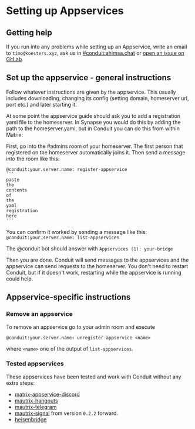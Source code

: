# Setting up Appservices

## Getting help

If you run into any problems while setting up an Appservice, write an email to `timo@koesters.xyz`, ask us in [#conduit:ahimsa.chat](https://matrix.to/#/#conduit:ahimsa.chat) or [open an issue on GitLab](https://gitlab.com/famedly/conduit/-/issues/new).

## Set up the appservice - general instructions

Follow whatever instructions are given by the appservice. This usually includes
downloading, changing its config (setting domain, homeserver url, port etc.)
and later starting it.

At some point the appservice guide should ask you to add a registration yaml
file to the homeserver. In Synapse you would do this by adding the path to the
homeserver.yaml, but in Conduit you can do this from within Matrix:

First, go into the #admins room of your homeserver. The first person that
registered on the homeserver automatically joins it. Then send a message into
the room like this:

    @conduit:your.server.name: register-appservice
    ```
    paste
    the
    contents
    of
    the
    yaml
    registration
    here
    ```

You can confirm it worked by sending a message like this:
`@conduit:your.server.name: list-appservices`

The @conduit bot should answer with `Appservices (1): your-bridge`

Then you are done. Conduit will send messages to the appservices and the
appservice can send requests to the homeserver. You don't need to restart
Conduit, but if it doesn't work, restarting while the appservice is running
could help.

## Appservice-specific instructions

### Remove an appservice

To remove an appservice go to your admin room and execute

`@conduit:your.server.name: unregister-appservice <name>`

where `<name>` one of the output of `list-appservices`.

### Tested appservices

These appservices have been tested and work with Conduit without any extra steps:

- [matrix-appservice-discord](https://github.com/Half-Shot/matrix-appservice-discord)
- [mautrix-hangouts](https://github.com/mautrix/hangouts/)
- [mautrix-telegram](https://github.com/mautrix/telegram/)
- [mautrix-signal](https://github.com/mautrix/signal/) from version `0.2.2` forward.
- [heisenbridge](https://github.com/hifi/heisenbridge/)
